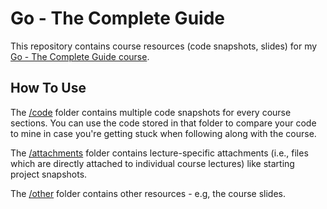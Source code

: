 # Go - The Complete Guide

This repository contains course resources (code snapshots, slides) for my [Go - The Complete Guide course](https://acad.link/go).

## How To Use

The [/code](/code/) folder contains multiple code snapshots for every course sections. You can use the code stored in that folder to compare your code to mine in case you're getting stuck when following along with the course.

The [/attachments](/attachments/) folder contains lecture-specific attachments (i.e., files which are directly attached to individual course lectures) like starting project snapshots.

The [/other](/other/) folder contains other resources - e.g, the course slides.